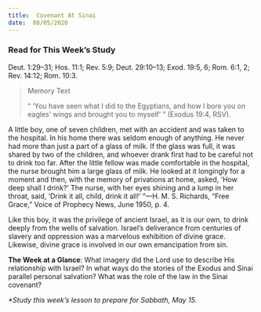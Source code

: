 ```yaml
---
title:  Covenant At Sinai
date:  08/05/2020
---
```


### Read for This Week’s Study
Deut. 1:29–31; Hos. 11:1;  Rev. 5:9; Deut. 29:10–13; Exod. 19:5, 6; Rom. 6:1, 2; Rev. 14:12; Rom. 10:3.

> <p>Memory Text</p>
> “ ‘You have seen what I did to the Egyptians, and how I bore you on eagles’ wings and brought you to myself’ ” (Exodus 19:4, RSV).

A little boy, one of seven children, met with an accident and was taken to the hospital. In his home there was seldom enough of anything. He never had more than just a part of a glass of milk. If the glass was full, it was shared by two of the children, and whoever drank first had to be careful not to drink too far. After the little fellow was made comfortable in the hospital, the nurse brought him a large glass of milk. He looked at it longingly for a moment and then, with the memory of privations at home, asked, ‘How deep shall I drink?’ The nurse, with her eyes shining and a lump in her throat, said, ‘Drink it all, child, drink it all!’ ”—H. M. S. Richards, “Free Grace,” Voice of Prophecy News, June 1950, p. 4.

Like this boy, it was the privilege of ancient Israel, as it is our own, to drink deeply from the wells of salvation. Israel’s deliverance from centuries of slavery and oppression was a marvelous exhibition of divine grace. Likewise, divine grace is involved in our own emancipation from sin.

**The Week at a Glance**: What imagery did the Lord use to describe His relationship with Israel? In what ways do the stories of the Exodus and Sinai parallel personal salvation? What was the role of the law in the Sinai covenant?

_*Study this week’s lesson to prepare for Sabbath, May 15._